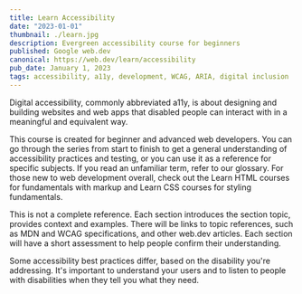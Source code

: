 ```yaml
---
title: Learn Accessibility
date: "2023-01-01"
thumbnail: ./learn.jpg
description: Evergreen accessibility course for beginners
published: Google web.dev
canonical: https://web.dev/learn/accessibility
pub_date: January 1, 2023
tags: accessibility, a11y, development, WCAG, ARIA, digital inclusion
---
```


Digital accessibility, commonly abbreviated a11y, is about designing and building websites and web apps that disabled people can interact with in a meaningful and equivalent way.

This course is created for beginner and advanced web developers. You can go through the series from start to finish to get a general understanding of accessibility practices and testing, or you can use it as a reference for specific subjects. If you read an unfamiliar term, refer to our glossary. For those new to web development overall, check out the Learn HTML courses for fundamentals with markup and Learn CSS courses for styling fundamentals.

This is not a complete reference. Each section introduces the section topic, provides context and examples. There will be links to topic references, such as MDN and WCAG specifications, and other web.dev articles. Each section will have a short assessment to help people confirm their understanding.

Some accessibility best practices differ, based on the disability you're addressing. It's important to understand your users and to listen to people with disabilities when they tell you what they need.
